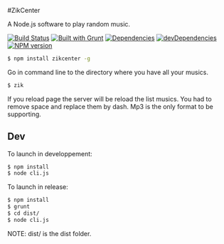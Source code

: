 #ZikCenter

A Node.js software to play random music.

[![Build Status](https://travis-ci.org/cedced19/ZikCenter.svg)](https://travis-ci.org/cedced19/ZikCenter)
[![Built with Grunt](https://cdn.gruntjs.com/builtwith.png)](http://gruntjs.com/)
[![Dependencies](https://david-dm.org/cedced19/ZikCenter.png)](https://david-dm.org/cedced19/ZikCenter)
[![devDependencies](https://david-dm.org/cedced19/ZikCenter/dev-status.png)](https://david-dm.org/cedced19/ZikCenter#info=devDependencies)
[![NPM version](https://badge.fury.io/js/zikcenter.svg)](http://badge.fury.io/js/zikcenter)

```bash
$ npm install zikcenter -g
```

Go in command line to the directory where you have all your musics.

```bash
$ zik
```

If you reload page the server will be reload the list musics.
You had to remove space  and replace them by dash.
Mp3 is the only format to be supporting.

## Dev

To launch in developpement:

```bash
$ npm install
$ node cli.js
```

To launch in release:

```bash
$ npm install
$ grunt
$ cd dist/
$ node cli.js
```

NOTE: dist/ is the dist folder.